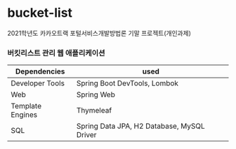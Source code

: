 # bucket-list
2021학년도 카카오트랙 포털서비스개발방법론 기말 프로젝트(개인과제)

### 버킷리스트 관리 웹 애플리케이션
Dependencies | used
----- | -----
Developer Tools | Spring Boot DevTools, Lombok
Web | Spring Web
Template Engines | Thymeleaf
SQL | Spring Data JPA, H2 Database, MySQL Driver
